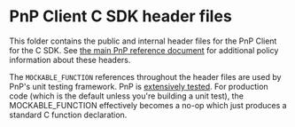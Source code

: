 # PnP Client C SDK header files

This folder contains the public and internal header files for the PnP Client for the C SDK.  See [the main PnP reference document](../readme.md#publicHeaders) for additional policy information about these headers.

The `MOCKABLE_FUNCTION` references throughout the header files are used by PnP's unit testing framework.  PnP is [extensively tested](../tests).  For production code (which is the default unless you're building a unit test), the MOCKABLE_FUNCTION effectively becomes a no-op which just produces a standard C function declaration.